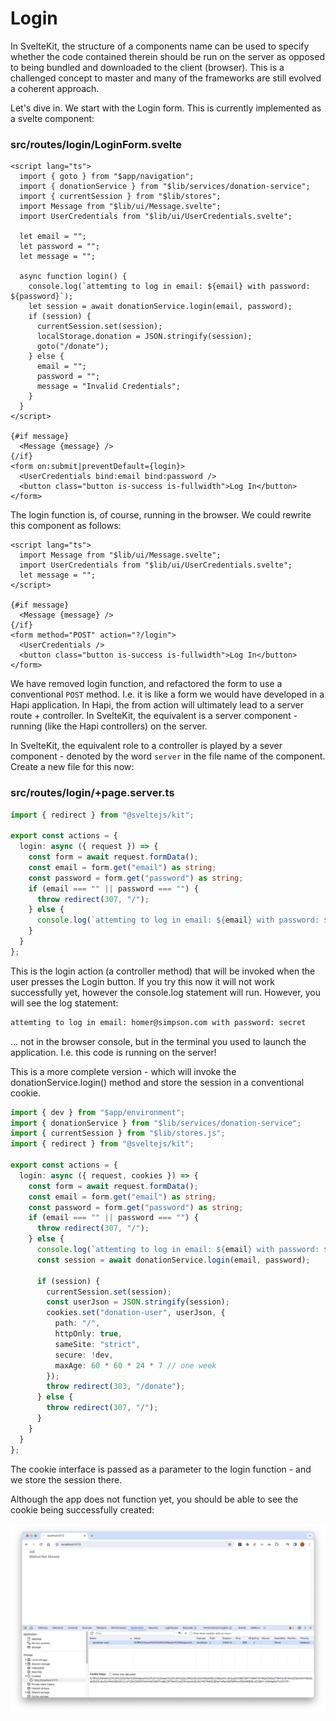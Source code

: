 # Login

In SvelteKit, the structure of a components name can be used to specify whether the code contained therein should be run on the server as opposed to being bundled and downloaded to the client (browser). This is a challenged concept to master and many of the frameworks are still evolved a coherent approach.

Let's dive in. We start with the Login form. This is currently implemented as a svelte component:

### src/routes/login/LoginForm.svelte

~~~svelte
<script lang="ts">
  import { goto } from "$app/navigation";
  import { donationService } from "$lib/services/donation-service";
  import { currentSession } from "$lib/stores";
  import Message from "$lib/ui/Message.svelte";
  import UserCredentials from "$lib/ui/UserCredentials.svelte";

  let email = "";
  let password = "";
  let message = "";

  async function login() {
    console.log(`attemting to log in email: ${email} with password: ${password}`);
    let session = await donationService.login(email, password);
    if (session) {
      currentSession.set(session);
      localStorage.donation = JSON.stringify(session);
      goto("/donate");
    } else {
      email = "";
      password = "";
      message = "Invalid Credentials";
    }
  }
</script>

{#if message}
  <Message {message} />
{/if}
<form on:submit|preventDefault={login}>
  <UserCredentials bind:email bind:password />
  <button class="button is-success is-fullwidth">Log In</button>
</form>
~~~

The login function is, of course, running in the browser. We could rewrite this component as follows:

~~~svelte
<script lang="ts">
  import Message from "$lib/ui/Message.svelte";
  import UserCredentials from "$lib/ui/UserCredentials.svelte";
  let message = "";
</script>

{#if message}
  <Message {message} />
{/if}
<form method="POST" action="?/login">
  <UserCredentials />
  <button class="button is-success is-fullwidth">Log In</button>
</form>
~~~

We have removed login function, and refactored the form to use a conventional `POST` method. I.e. it is like a form we would have developed in a Hapi application. In Hapi, the from action will ultimately lead to a server route + controller. In SvelteKit, the equivalent is a server component - running (like the Hapi controllers) on the server.

In SvelteKit, the equivalent role to a controller is played by a sever component - denoted by the word `server` in the file name of the component. Create a new file for this now:

### src/routes/login/+page.server.ts

~~~typescript
import { redirect } from "@sveltejs/kit";

export const actions = {
  login: async ({ request }) => {
    const form = await request.formData();
    const email = form.get("email") as string;
    const password = form.get("password") as string;
    if (email === "" || password === "") {
      throw redirect(307, "/");
    } else {
      console.log(`attemting to log in email: ${email} with password: ${password}`);
    }
  }
};
~~~

This is the login action (a controller method) that will be invoked when the user presses the Login button. If you try this now it will not work successfully yet, however the console.log statement will run. However, you will see the log statement:

~~~bash
attemting to log in email: homer@simpson.com with password: secret
~~~

... not in the browser console, but in the terminal you used to launch the application. I.e. this code is running on the server!

This is a more complete version - which will invoke the donationService.login() method and store the session in a conventional cookie.

~~~typescript
import { dev } from "$app/environment";
import { donationService } from "$lib/services/donation-service";
import { currentSession } from "$lib/stores.js";
import { redirect } from "@sveltejs/kit";

export const actions = {
  login: async ({ request, cookies }) => {
    const form = await request.formData();
    const email = form.get("email") as string;
    const password = form.get("password") as string;
    if (email === "" || password === "") {
      throw redirect(307, "/");
    } else {
      console.log(`attemting to log in email: ${email} with password: ${password}`);
      const session = await donationService.login(email, password);

      if (session) {
        currentSession.set(session);
        const userJson = JSON.stringify(session);
        cookies.set("donation-user", userJson, {
          path: "/",
          httpOnly: true,
          sameSite: "strict",
          secure: !dev,
          maxAge: 60 * 60 * 24 * 7 // one week
        });
        throw redirect(303, "/donate");
      } else {
        throw redirect(307, "/");
      }
    }
  }
};
~~~

The cookie interface is passed as a parameter to the login function - and we store the session there.

Although the app does not function yet, you should be able to see the cookie being successfully created:

![](img/01.png)
